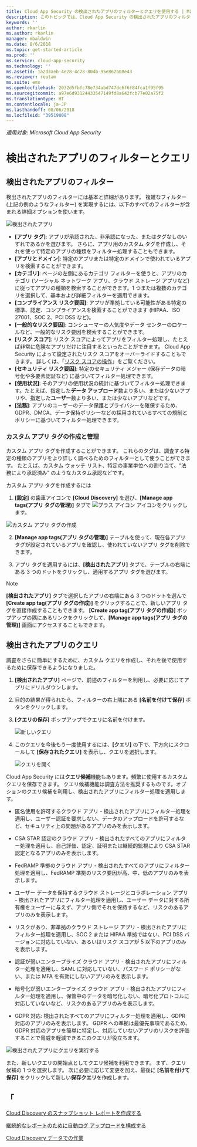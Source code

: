 ```yaml
---
title: Cloud App Security の検出されたアプリのフィルターとクエリを使用する | Microsoft Docs
description: このトピックでは、Cloud App Security の検出されたアプリのフィルターとクエリの一覧を提示し、その使用方法について説明します。
keywords: ''
author: rkarlin
ms.author: rkarlin
manager: mbaldwin
ms.date: 8/6/2018
ms.topic: get-started-article
ms.prod: ''
ms.service: cloud-app-security
ms.technology: ''
ms.assetid: 1a2d3aeb-4e28-4c73-804b-95e862b08e43
ms.reviewer: reutam
ms.suite: ems
ms.openlocfilehash: 2032d5fbfc78e734abd747dc6f6f84fca1f95f95
ms.sourcegitcommit: a97e6d93124433547149fd8a642fcb77e02a75f2
ms.translationtype: HT
ms.contentlocale: ja-JP
ms.lasthandoff: 08/06/2018
ms.locfileid: "39519008"
---
```

*適用対象: Microsoft Cloud App Security*

# <a name="discovered-app-filters-and-queries"></a>検出されたアプリのフィルターとクエリ

## <a name="discovered-app-filters"></a>検出されたアプリのフィルター

検出されたアプリのフィルターには基本と詳細があります。 複雑なフィルター (上記の例のようなフィルター) を実現するには、以下のすべてのフィルターが含まれる詳細オプションを使います。

![検出されたアプリ](./media/discovered-apps.png)  


- **[アプリ タグ]**: アプリが承認された、非承認になった、またはタグなしのいずれであるかを選びます。 さらに、アプリ用のカスタム タグを作成し、それを使って特定のアプリの種類をフィルター処理することもできます。 
- **[アプリとドメイン]**: 特定のアプリまたは特定のドメインで使われているアプリを検索することができます。 
- **[カテゴリ]**: ページの左側にあるカテゴリ フィルターを使うと、アプリのカテゴリ (ソーシャル ネットワーク アプリ、クラウド ストレージ アプリなど) に従ってアプリの種類を検索することができます。1 つまたは複数のカテゴリを選択して、基本および詳細フィルターを適用できます。
- **[コンプライアンス リスク要因]**: アプリが準拠している可能性がある特定の標準、認定、コンプライアンスを検索することができます (HIPAA、ISO 27001、SOC 2、PCI DSS など)。
- **[一般的なリスク要因]**: コンシューマーの人気度やデータ センターのロケールなど、一般的なリスク要因を検索することができます。
- **[リスク スコア]**: リスク スコアによってアプリをフィルター処理し、たとえば非常に危険なアプリだけに注目するといったことができます。 Cloud App Security によって設定されたリスク スコアをオーバーライドすることもできます。 詳しくは、「[リスク スコアの操作](risk-score.md)」をご覧ください。
- **[セキュリティ リスク要因]**: 特定のセキュリティ メジャー (保存データの暗号化や多要素認証など) に基づいてフィルター処理できます。
- **[使用状況]**: そのアプリの使用状況の統計に基づいてフィルター処理できます。たとえば、指定した**データ アップロード**数より多い、または少ないアプリや、指定した**ユーザー**数より多い、または少ないアプリなどです。
- **[法務]**: アプリのユーザーのデータ保護とプライバシーを確保するため、GDPR、DMCA、データ保持ポリシーなどの採用されているすべての規制とポリシーに基づいてフィルター処理できます。

### <a name="creating-and-managing-custom-app-tags"></a>カスタム アプリ タグの作成と管理

カスタム アプリ タグを作成することができます。 これらのタグは、調査する特定の種類のアプリをより詳しく調べるためのフィルターとして使うことができます。 たとえば、カスタム ウォッチ リスト、特定の事業単位への割り当て、“法務により承認済み” のようなカスタム承認などです。

カスタム アプリ タグを作成するには

1. **[設定]** の歯車アイコンで **[Cloud Discovery]** を選び、**[Manage app tags\(アプリ タグの管理\)]** タブで ![プラス アイコン](./media/plus-icon.png) アイコンをクリックします。 

![カスタム アプリ タグの作成](./media/create-app-tag.png)

2. **[Manage app tags\(アプリ タグの管理\)]** テーブルを使って、現在各アプリ タグが設定されているアプリを確認し、使われていないアプリ タグを削除できます。

3. アプリ タグを適用するには、**[検出されたアプリ]** タブで、テーブルの右端にある 3 つのドットをクリックし、適用するアプリ タグを選びます。 

> [!NOTE]
>**[検出されたアプリ]** タブで選択したアプリの右端にある 3 つのドットを選んで **[Create app tag\(アプリ タグの作成\)]** をクリックすることで、新しいアプリ タグを直接作成することもできます。 **[Create app tag\(アプリ タグの作成\)]** ポップアップの隅にあるリンクをクリックして、**[Manage app tags\(アプリ タグの管理\)]** 画面にアクセスすることもできます。

## <a name="discovered-app-queries"></a>検出されたアプリのクエリ

調査をさらに簡単にするために、カスタム クエリを作成し、それを後で使用するために保存できるようになりました。 

1. **[検出されたアプリ]** ページで、前述のフィルターを利用し、必要に応じてアプリにドリルダウンします。 

2. 目的の結果が得られたら、フィルターの右上隅にある **[名前を付けて保存]** ボタンをクリックします。 

3. **[クエリの保存]** ポップアップでクエリに名前を付けます。

   ![新しいクエリ](./media/new-query.png)

4. このクエリを今後もう一度使用するには、**[クエリ]** の下で、下方向にスクロールして **[保存されたクエリ]** を表示し、クエリを選択します。 

   ![クエリを開く](./media/discovered-app-query.png)


Cloud App Security には**クエリ候補**機能もあります。頻繁に使用するカスタム クエリを保存できます。 クエリ候補機能は調査方法を推奨するものです。オプションのクエリ候補を利用し、検出されたアプリにフィルター処理を適用します。

 - 匿名使用を許可するクラウド アプリ - 検出されたアプリにフィルター処理を適用し、ユーザー認証を要求しない、データのアップロードを許可するなど、セキュリティ上の問題があるアプリのみを表示します。

 - CSA STAR 認定のクラウド アプリ - 検出されたすべてのアプリにフィルター処理を適用し、自己評価、認定、証明または継続的監視により CSA STAR 認定となるアプリのみを表示します。

 - FedRAMP 準拠のクラウド アプリ - 検出されたすべてのアプリにフィルター処理を適用し、FedRAMP 準拠のリスク要因が高、中、低のアプリのみを表示します。 

 - ユーザー データを保持するクラウド ストレージとコラボレーション アプリ - 検出されたアプリにフィルター処理を適用し、ユーザー データに対する所有権をユーザーに与えず、アプリ側でそれを保持するなど、リスクのあるアプリのみを表示します。

 - リスクがあり、非準拠のクラウド ストレージ アプリ - 検出されたアプリにフィルター処理を適用し、SOC 2 または HIPAA 準拠ではない、PCI DSS バージョンに対応していない、あるいはリスク スコアが 5 以下のアプリのみを表示します。

 - 認証が弱いエンタープライズ クラウド アプリ - 検出されたアプリにフィルター処理を適用し、SAML に対応していない、パスワード ポリシーがない、または MFA を有効にしないアプリのみを表示します。

 - 暗号化が弱いエンタープライズ クラウド アプリ - 検出されたアプリにフィルター処理を適用し、保管中のデータを暗号化しない、暗号化プロトコルに対応していないなど、リスクのあるアプリのみを表示します。

- GDPR 対応: 検出されたすべてのアプリにフィルター処理を適用し、GDPR 対応のアプリのみを表示します。 GDPR への準拠は最優先事項であるため、GDPR 対応のアプリを簡単に特定し、対応していないアプリのリスクを評価することで脅威を軽減できるこのクエリが役立ちます。
 
![検出されたアプリにクエリを実行する](./media/queries-discovered-apps.png)

 
また、新しいクエリの開始点としてクエリ候補を利用できます。 まず、クエリ候補の 1 つを選択します。 次に必要に応じて変更を加え、最後に **[名前を付けて保存]** をクリックして新しい**保存クエリ**を作成します。


## <a name="see-also"></a>「
 
[Cloud Discovery のスナップショット レポートを作成する](create-snapshot-cloud-discovery-reports.md)

[継続的なレポートのために自動ログ アップロードを構成する](configure-automatic-log-upload-for-continuous-reports.md)

[Cloud Discovery データでの作業](working-with-cloud-discovery-data.md)

